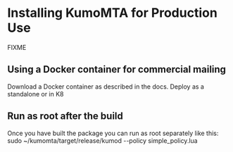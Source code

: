 # Installing KumoMTA for Production Use

FIXME

## Using a Docker container for commercial mailing
Download a Docker container as described in the docs.
Deploy as a standalone or in K8


## Run as root after the build

Once you have built the package you can run as root separately like this:
sudo ~/kumomta/target/release/kumod --policy simple_policy.lua


